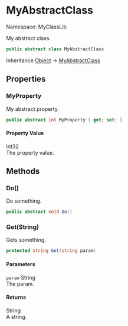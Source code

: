 # MyAbstractClass

Namespace: MyClassLib

My abstract class.

```csharp
public abstract class MyAbstractClass
```

Inheritance [Object](https://docs.microsoft.com/en-us/dotnet/api/system.object) → [MyAbstractClass](../MyClassLib/MyAbstractClass.md)

## Properties

### MyProperty

My abstract property.

```csharp
public abstract int MyProperty { get; set; }
```

#### Property Value

Int32<br>The property value.

## Methods

### Do()

Do something.

```csharp
public abstract void Do()
```

### Get(String)

Gets something.

```csharp
protected string Get(string param)
```

#### Parameters

`param` String<br>The param.

#### Returns

String<br>A string.
